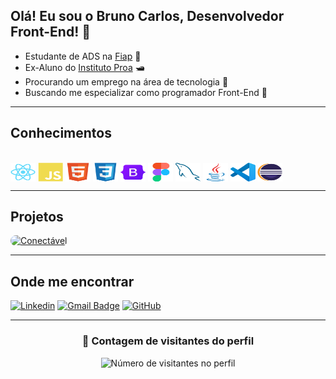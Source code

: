 ## Olá! Eu sou o Bruno Carlos, Desenvolvedor Front-End! 🦕

- Estudante de ADS na [Fiap](https://www.fiap.com.br/) 🦾
- Ex-Aluno do [Instituto Proa](https://www.proa.org.br/) 🛥️
- Procurando um emprego na área de tecnologia 🔭
- Buscando me especializar como programador Front-End 🌱

---
## Conhecimentos
<div style="display: inline_block"><br>
  <img align="center" alt="Bruno-React" height="30" width="40" src="https://raw.githubusercontent.com/devicons/devicon/master/icons/react/react-original.svg"/>
  <img align="center" alt="Bruno-JS" height="30" width="40" src="https://raw.githubusercontent.com/devicons/devicon/master/icons/javascript/javascript-plain.svg"/>
  <img align="center" alt="Bruno-HTML" height="30" width="40" src="https://raw.githubusercontent.com/devicons/devicon/master/icons/html5/html5-original.svg"/>
  <img align="center" alt="Bruno-CSS" height="30" width="40" src="https://raw.githubusercontent.com/devicons/devicon/master/icons/css3/css3-original.svg"/>
  <img align="center" alt="Bruno-Bootstrap" height="30" width="40"  src="https://raw.githubusercontent.com/devicons/devicon/master/icons/bootstrap/bootstrap-original.svg"/>
  <img align="center" alt="Bruno-Figma" height="30" width="40"  src="https://raw.githubusercontent.com/devicons/devicon/master/icons/figma/figma-original.svg"/>
  <img align="center" alt="Bruno-MySQL" height="30" width="40" src="https://raw.githubusercontent.com/devicons/devicon/master/icons/mysql/mysql-original.svg"/>  
  <img align="center" alt="Bruno-Java" height="30" width="40"  src="https://raw.githubusercontent.com/devicons/devicon/master/icons/java/java-original.svg"/>
  <img align="center" alt="Bruno-visualstudiocode" height="30" width="40"  src="https://raw.githubusercontent.com/devicons/devicon/master/icons/vscode/vscode-original.svg"/>
  <img align="center" alt="Bruno-eclips" height="30" width="40"  src="https://raw.githubusercontent.com/devicons/devicon/master/icons/eclipse/eclipse-original.svg"/>
  <!--<img align="center" alt="Bruno-Trello" height="30" width="40"  src="https://raw.githubusercontent.com/devicons/devicon/master/icons/trello/trello-original.svg"/>
  <img align="center" alt="Bruno-notion" height="30" width="40"  src="https://raw.githubusercontent.com/devicons/devicon/master/icons/notion/notion-original.svg"/>
  <img align="center" alt="Bruno-git" height="30" width="40"  src="https://raw.githubusercontent.com/devicons/devicon/master/icons/git/git-original.svg"/>
  <img align="center" alt="Bruno-github" height="30" width="40"  src="https://raw.githubusercontent.com/devicons/devicon/master/icons/github/github-original.svg"/>-->
</div>

<!--[![My Skills](https://skillicons.dev/icons?i=react,js,html,css,bootstrap,figma,mysql,java,vscode,eclipse,trello,notion,github,git)](https://skillicons.dev)-->

---
## Projetos
<div>
  <a href="https://qrcc.me/se0jqj19eeka" target="_blank"><img src="https://avatars.githubusercontent.com/u/168479235?s=400&u=2ec8bf7963b23ae01f26c6c44f35d67b05ed856b&v=4" alt="Conectável" height="100" style="border-radius: 25px;"></a>
</div>

---
<!--![Snake animation](https://github.com/BrunoCSoares/BrunoCSoares/blob/output/github-contribution-grid-snake.svg)-->
## Onde me encontrar

[![Linkedin](https://img.shields.io/badge/-Bruno_Carlos_Soares-blue?style=flat-square&logo=Linkedin&logoColor=white&link=https://www.linkedin.com/in/bruno-carlos-soares)](https://www.linkedin.com/in/bruno-carlos-soares)
[![Gmail Badge](https://img.shields.io/badge/-bruno11carloss@gmail.com-006bed?style=flat-square&logo=Gmail&logoColor=white&link=mailto:bruno11carloss@gmail.com)](mailto:bruno11carloss@gmail.com)
[![GitHub](https://img.shields.io/github/followers/BrunoCSoares?label=follow&style=social)](https://github.com/BrunoCSoares)

---

<div align="center">
  <h3><b>📍 Contagem de visitantes do perfil</b></h3>
</div>

<p align="center">
  <img
    src="https://profile-counter.glitch.me/BrunoCSoares/count.svg"
    alt="Número de visitantes no perfil"
  />
</p>
